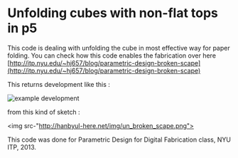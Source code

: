 Unfolding cubes with non-flat tops in p5
=========================================

This code is dealing with unfolding the cube in most effective way for paper folding.
You can check how this code enables the fabrication over here  [http://itp.nyu.edu/~hj657/blog/parametric-design-broken-scape](http://itp.nyu.edu/~hj657/blog/parametric-design-broken-scape)


This returns development like this : 

<img src="http://itp.nyu.edu/~hj657/blog/wp-content/uploads/2013/12/unfolded.jpg" alt="example development" />

from this kind of sketch :

<img src-"http://hanbyul-here.net/img/un_broken_scape.png">

This code was done for Parametric Design for Digital Fabrication class, NYU ITP, 2013.

